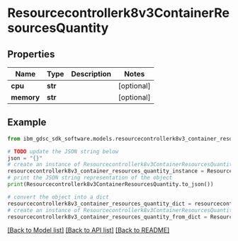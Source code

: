 # Resourcecontrollerk8v3ContainerResourcesQuantity


## Properties

Name | Type | Description | Notes
------------ | ------------- | ------------- | -------------
**cpu** | **str** |  | [optional] 
**memory** | **str** |  | [optional] 

## Example

```python
from ibm_gdsc_sdk_software.models.resourcecontrollerk8v3_container_resources_quantity import Resourcecontrollerk8v3ContainerResourcesQuantity

# TODO update the JSON string below
json = "{}"
# create an instance of Resourcecontrollerk8v3ContainerResourcesQuantity from a JSON string
resourcecontrollerk8v3_container_resources_quantity_instance = Resourcecontrollerk8v3ContainerResourcesQuantity.from_json(json)
# print the JSON string representation of the object
print(Resourcecontrollerk8v3ContainerResourcesQuantity.to_json())

# convert the object into a dict
resourcecontrollerk8v3_container_resources_quantity_dict = resourcecontrollerk8v3_container_resources_quantity_instance.to_dict()
# create an instance of Resourcecontrollerk8v3ContainerResourcesQuantity from a dict
resourcecontrollerk8v3_container_resources_quantity_from_dict = Resourcecontrollerk8v3ContainerResourcesQuantity.from_dict(resourcecontrollerk8v3_container_resources_quantity_dict)
```
[[Back to Model list]](../README.md#documentation-for-models) [[Back to API list]](../README.md#documentation-for-api-endpoints) [[Back to README]](../README.md)


